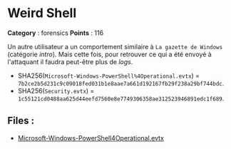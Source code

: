 # Weird Shell

**Category** : forensics
**Points** : 116

Un autre utilisateur a un comportement similaire à `La gazette de Windows` (catégorie _intro_).
Mais cette fois, pour retrouver ce qui a été envoyé à l'attaquant il faudra peut-être plus de _logs_.

* SHA256(`Microsoft-Windows-PowerShell%4Operational.evtx`) = `7b2ce2b5d231c9c09018fed031b1e8aae7a661d192167fb29f238a29bf744bdc`.
* SHA256(`Security.evtx`) = `1c55121cd0488aa625d44eefd7560e8e7749306358ae312523946891edc1f689`.


## Files : 
 - [Microsoft-Windows-PowerShell4Operational.evtx](./Microsoft-Windows-PowerShell4Operational.evtx)

